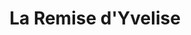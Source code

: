 ---
title: "La Remise d'Yvelise"
url: /saint-michel-lobservatoire/la-remise-dyvelise/
shop: vêtements
---